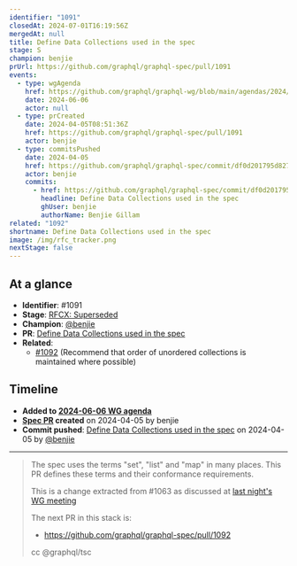 ```yaml
---
identifier: "1091"
closedAt: 2024-07-01T16:19:56Z
mergedAt: null
title: Define Data Collections used in the spec
stage: S
champion: benjie
prUrl: https://github.com/graphql/graphql-spec/pull/1091
events:
  - type: wgAgenda
    href: https://github.com/graphql/graphql-wg/blob/main/agendas/2024/06-Jun/06-wg-primary.md
    date: 2024-06-06
    actor: null
  - type: prCreated
    date: 2024-04-05T08:51:36Z
    href: https://github.com/graphql/graphql-spec/pull/1091
    actor: benjie
  - type: commitsPushed
    date: 2024-04-05
    href: https://github.com/graphql/graphql-spec/commit/df0d201795d827d7875e902446464536534af235
    actor: benjie
    commits:
      - href: https://github.com/graphql/graphql-spec/commit/df0d201795d827d7875e902446464536534af235
        headline: Define Data Collections used in the spec
        ghUser: benjie
        authorName: Benjie Gillam
related: "1092"
shortname: Define Data Collections used in the spec
image: /img/rfc_tracker.png
nextStage: false
---
```


## At a glance

- **Identifier**: #1091
- **Stage**: [RFCX: Superseded](https://github.com/graphql/graphql-spec/blob/main/CONTRIBUTING.md#stage-x-rejected)
- **Champion**: [@benjie](https://github.com/benjie)
- **PR**: [Define Data Collections used in the spec](https://github.com/graphql/graphql-spec/pull/1091)
- **Related**:
  - [#1092](/rfcs/1092 "Recommend that order of unordered collections is maintained where possible / RFC3") (Recommend that order of unordered collections is maintained where possible)

<!-- BEGIN_CUSTOM_TEXT -->



<!-- END_CUSTOM_TEXT -->

## Timeline

- **Added to [2024-06-06 WG agenda](https://github.com/graphql/graphql-wg/blob/main/agendas/2024/06-Jun/06-wg-primary.md)**
- **[Spec PR](https://github.com/graphql/graphql-spec/pull/1091) created** on 2024-04-05 by benjie
- **Commit pushed**: [Define Data Collections used in the spec](https://github.com/graphql/graphql-spec/commit/df0d201795d827d7875e902446464536534af235) on 2024-04-05 by [@benjie](https://github.com/benjie)

<!-- VERBATIM -->

---

> The spec uses the terms "set", "list" and "map" in many places. This PR defines these terms and their conformance requirements.
> 
> This is a change extracted from #1063 as discussed at [last night's WG meeting](https://github.com/graphql/graphql-wg/blob/main/notes/2024/2024-04.md#ordering-of-schema-elements-10m-benjie)
> 
> The next PR in this stack is:
> - https://github.com/graphql/graphql-spec/pull/1092
> 
> cc @graphql/tsc
